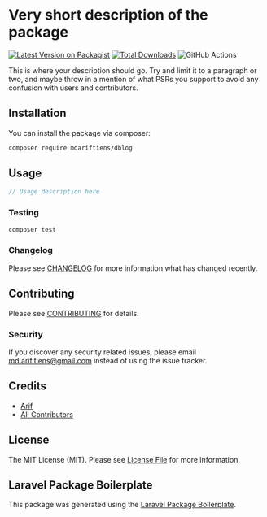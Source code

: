# Very short description of the package

[![Latest Version on Packagist](https://img.shields.io/packagist/v/mdariftiens/dblog.svg?style=flat-square)](https://packagist.org/packages/mdariftiens/dblog)
[![Total Downloads](https://img.shields.io/packagist/dt/mdariftiens/dblog.svg?style=flat-square)](https://packagist.org/packages/mdariftiens/dblog)
![GitHub Actions](https://github.com/mdariftiens/dblog/actions/workflows/main.yml/badge.svg)

This is where your description should go. Try and limit it to a paragraph or two, and maybe throw in a mention of what PSRs you support to avoid any confusion with users and contributors.

## Installation

You can install the package via composer:

```bash
composer require mdariftiens/dblog
```

## Usage

```php
// Usage description here
```

### Testing

```bash
composer test
```

### Changelog

Please see [CHANGELOG](CHANGELOG.md) for more information what has changed recently.

## Contributing

Please see [CONTRIBUTING](CONTRIBUTING.md) for details.

### Security

If you discover any security related issues, please email md.arif.tiens@gmail.com instead of using the issue tracker.

## Credits

-   [Arif](https://github.com/mdariftiens)
-   [All Contributors](../../contributors)

## License

The MIT License (MIT). Please see [License File](LICENSE.md) for more information.

## Laravel Package Boilerplate

This package was generated using the [Laravel Package Boilerplate](https://laravelpackageboilerplate.com).
